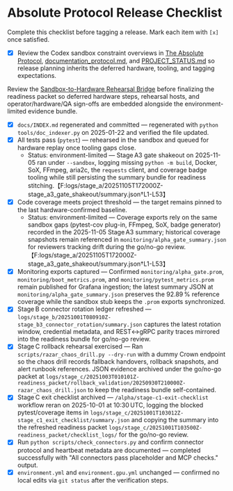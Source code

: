 # Absolute Protocol Release Checklist

Complete this checklist before tagging a release. Mark each item with `[x]` once satisfied.

- [x] Review the Codex sandbox constraint overviews in [The Absolute Protocol](The_Absolute_Protocol.md#codex-sandbox-constraints), [documentation_protocol.md](documentation_protocol.md#codex-sandbox-constraints), and [PROJECT_STATUS.md](PROJECT_STATUS.md#codex-sandbox-constraints) so release planning inherits the deferred hardware, tooling, and tagging expectations.

Review the [Sandbox-to-Hardware Rehearsal Bridge](The_Absolute_Protocol.md#sandbox-to-hardware-rehearsal-bridge) before finalizing the readiness packet so deferred hardware steps, rehearsal hosts, and operator/hardware/QA sign-offs are embedded alongside the environment-limited evidence bundle.

- [x] `docs/INDEX.md` regenerated and committed — regenerated with `python tools/doc_indexer.py` on 2025-01-22 and verified the file updated.
- [x] All tests pass (`pytest`) — rehearsed in the sandbox and queued for hardware replay once tooling gaps close.
  - Status: environment-limited — Stage A3 gate shakeout on 2025-11-05 ran under `--sandbox`, logging missing `python -m build`, Docker, SoX, FFmpeg, aria2c, the `requests` client, and coverage badge tooling while still persisting the summary bundle for readiness stitching.【F:logs/stage_a/20251105T172000Z-stage_a3_gate_shakeout/summary.json†L1-L53】
- [x] Code coverage meets project threshold — the target remains pinned to the last hardware-confirmed baseline.
  - Status: environment-limited — Coverage exports rely on the same sandbox gaps (pytest-cov plug-in, FFmpeg, SoX, badge generator) recorded in the 2025-11-05 Stage A3 summary; historical coverage snapshots remain referenced in `monitoring/alpha_gate_summary.json` for reviewers tracking drift during the go/no-go review.【F:logs/stage_a/20251105T172000Z-stage_a3_gate_shakeout/summary.json†L1-L53】
- [x] Monitoring exports captured — Confirmed `monitoring/alpha_gate.prom`, `monitoring/boot_metrics.prom`, and `monitoring/pytest_metrics.prom` remain published for Grafana ingestion; the latest summary JSON at `monitoring/alpha_gate_summary.json` preserves the 92.89 % reference coverage while the sandbox stub keeps the `.prom` exports synchronized.
- [x] Stage B connector rotation ledger refreshed — `logs/stage_b/20251001T080910Z-stage_b3_connector_rotation/summary.json` captures the latest rotation window, credential metadata, and REST↔gRPC parity traces mirrored into the readiness bundle for go/no-go review.
- [x] Stage C rollback rehearsal exercised — Ran `scripts/razar_chaos_drill.py --dry-run` with a dummy Crown endpoint so the chaos drill records fallback handovers, rollback snapshots, and alert runbook references. JSON evidence archived under the go/no-go packet at `logs/stage_c/20251003T010101Z-readiness_packet/rollback_validation/20250930T210000Z-razar_chaos_drill.json` to keep the readiness bundle self-contained.
- [x] Stage C exit checklist archived — `/alpha/stage-c1-exit-checklist` workflow reran on 2025-10-01 at 10:30 UTC, logging the blocked pytest/coverage items in `logs/stage_c/20251001T103012Z-stage_c1_exit_checklist/summary.json` and copying the summary into the refreshed readiness packet `logs/stage_c/20251001T103500Z-readiness_packet/checklist_logs/` for the go/no-go review.
- [x] Run `python scripts/check_connectors.py` and confirm connector protocol and heartbeat metadata are documented — completed successfully with "All connectors pass placeholder and MCP checks." output.
- [x] `environment.yml` and `environment.gpu.yml` unchanged — confirmed no local edits via `git status` after the verification steps.

